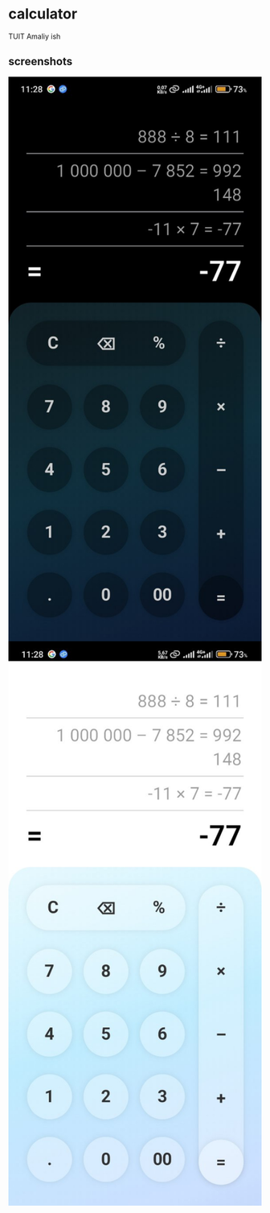 # calculator

TUIT Amaliy ish

## screenshots

<div style="display: flex; flex-direction:column">
  <img src="screenshots/screenshot_1.png" style="max-width=49%" alt="Dark mode"/>
  <img src="screenshots/screenshot_2.png" style="max-width=49%" alt="Light mode"/>
</div>